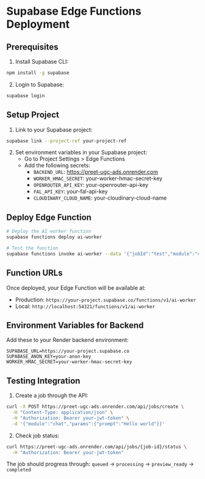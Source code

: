 # Supabase Edge Functions Deployment

## Prerequisites

1. Install Supabase CLI:
```bash
npm install -g supabase
```

2. Login to Supabase:
```bash
supabase login
```

## Setup Project

1. Link to your Supabase project:
```bash
supabase link --project-ref your-project-ref
```

2. Set environment variables in your Supabase project:
   - Go to Project Settings > Edge Functions
   - Add the following secrets:
     - `BACKEND_URL`: https://preet-ugc-ads.onrender.com
     - `WORKER_HMAC_SECRET`: your-worker-hmac-secret-key
     - `OPENROUTER_API_KEY`: your-openrouter-api-key
     - `FAL_API_KEY`: your-fal-api-key
     - `CLOUDINARY_CLOUD_NAME`: your-cloudinary-cloud-name

## Deploy Edge Function

```bash
# Deploy the AI worker function
supabase functions deploy ai-worker

# Test the function
supabase functions invoke ai-worker --data '{"jobId":"test","module":"chat","params":{"prompt":"Hello"},"userId":"test-user"}'
```

## Function URLs

Once deployed, your Edge Function will be available at:
- Production: `https://your-project.supabase.co/functions/v1/ai-worker`
- Local: `http://localhost:54321/functions/v1/ai-worker`

## Environment Variables for Backend

Add these to your Render backend environment:

```
SUPABASE_URL=https://your-project.supabase.co
SUPABASE_ANON_KEY=your-anon-key
WORKER_HMAC_SECRET=your-worker-hmac-secret-key
```

## Testing Integration

1. Create a job through the API:
```bash
curl -X POST https://preet-ugc-ads.onrender.com/api/jobs/create \
  -H "Content-Type: application/json" \
  -H "Authorization: Bearer your-jwt-token" \
  -d '{"module":"chat","params":{"prompt":"Hello world"}}'
```

2. Check job status:
```bash
curl https://preet-ugc-ads.onrender.com/api/jobs/{job-id}/status \
  -H "Authorization: Bearer your-jwt-token"
```

The job should progress through: `queued` → `processing` → `preview_ready` → `completed`